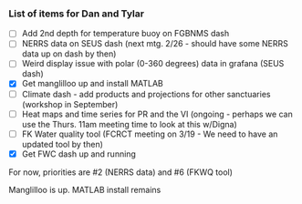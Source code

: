 ### List of items for Dan and Tylar

- [ ] Add 2nd depth for temperature buoy on FGBNMS dash
- [ ] NERRS data on SEUS dash (next mtg. 2/26 - should have some NERRS data up on dash by then)
- [ ] Weird display issue with polar (0-360 degrees) data in grafana (SEUS dash)
- [X] Get manglilloo up and install MATLAB
- [ ] Climate dash - add products and projections for other sanctuaries (workshop in September)
- [ ] Heat maps and time series for PR and the VI (ongoing - perhaps we can use the Thurs. 11am meeting time to look at this w/Digna)
- [ ] FK Water quality tool (FCRCT meeting on 3/19 - We need to have an updated tool by then)
- [X] Get FWC dash up and running

For now, priorities are #2 (NERRS data) and #6 (FKWQ tool)

Manglilloo is up. MATLAB install remains

